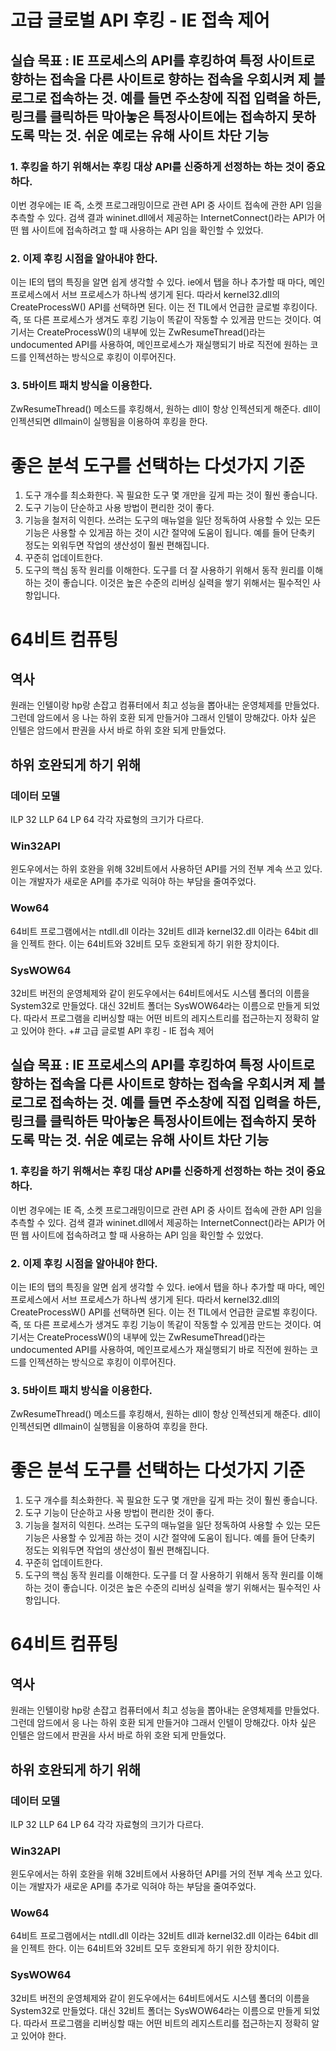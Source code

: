 # 고급 글로벌 API 후킹 - IE 접속 제어

## 실습 목표 : IE 프로세스의 API를 후킹하여 특정 사이트로 향하는 접속을 다른 사이트로 향하는 접속을 우회시켜 제 블로그로 접속하는 것. 예를 들면 주소창에 직접 입력을 하든, 링크를 클릭하든 막아놓은 특정사이트에는 접속하지 못하도록 막는 것. 쉬운 예로는 유해 사이트 차단 기능

### 1. 후킹을 하기 위해서는 후킹 대상 API를 신중하게 선정하는 하는 것이 중요하다.
이번 경우에는 IE 즉, 소켓 프로그래밍이므로 관련 API 중 사이트 접속에 관한 API 임을 추측할 수 있다.
검색 결과 wininet.dll에서 제공하는 InternetConnect()라는 API가 어떤 웹 사이트에 접속하려고 할 때 사용하는 API 임을 확인할 수 있었다. 

### 2. 이제 후킹 시점을 알아내야 한다.
이는 IE의 탭의 특징을 알면 쉽게 생각할 수 있다. ie에서 탭을 하나 추가할 때 마다, 메인 프로세스에서 서브 프로세스가 하나씩 생기게 된다. 따라서 kernel32.dll의 CreateProcessW() API를 선택하면 된다. 이는 전 TIL에서 언급한 글로벌 후킹이다. 즉, 또 다른 프로세스가 생겨도 후킹 기능이 똑같이 작동할 수 있게끔 만드는 것이다. 여기서는 CreateProcessW()의 내부에 있는 ZwResumeThread()라는 undocumented API를 사용하여, 메인프로세스가 재실행되기 바로 직전에 원하는 코드를 인젝션하는 방식으로 후킹이 이루어진다.

### 3. 5바이트 패치 방식을 이용한다.
ZwResumeThread() 메소드를 후킹해서, 원하는 dll이 항상 인젝션되게 해준다. dll이 인젝션되면 dllmain이 실행됨을 이용하여 후킹을 한다.

# 좋은 분석 도구를 선택하는 다섯가지 기준
1. 도구 개수를 최소화한다.
    꼭 필요한 도구 몇 개만을 깊게 파는 것이 훨씬 좋습니다.
2. 도구 기능이 단순하고 사용 방법이 편리한 것이 좋다.
3. 기능을 철저히 익힌다.
    쓰려는 도구의 매뉴얼을 일단 정독하여 사용할 수 있는 모든 기능은 사용할 수 있게끔 하는 것이 시간 절약에 도움이 됩니다. 예를 들어 단축키 정도는 외워두면 작업의 생산성이 훨씬 편해집니다.
4. 꾸준히 업데이트한다.
5. 도구의 핵심 동작 원리를 이해한다.
    도구를 더 잘 사용하기 위해서 동작 원리를 이해하는 것이 좋습니다. 이것은 높은 수준의 리버싱 실력을 쌓기 위해서는 필수적인 사항입니다.

# 64비트 컴퓨팅

## 역사 
원래는 인텔이랑 hp랑 손잡고 컴퓨터에서 최고 성능을 뽑아내는 운영체제를 만들었다. 그런데 암드에서 응 나는 하위 호환 되게 만들거야 그래서 인텔이 망해갔다. 아차 싶은 인텔은 암드에서 판권을 사서 바로 하위 호완 되게 만들었다. 

## 하위 호완되게 하기 위해
### 데이터 모델
ILP 32
LLP 64
LP 64
각각 자료형의 크기가 다르다.

### Win32API
윈도우에서는 하위 호완을 위해 32비트에서 사용하던 API를 거의 전부 계속 쓰고 있다. 이는 개발자가 새로운 API를 추가로 익혀야 하는 부담을 줄여주었다. 

### Wow64
64비트 프로그램에서는 ntdll.dll 이라는 32비트 dll과 kernel32.dll 이라는 64bit dll을 인젝트 한다. 이는 64비트와 32비트 모두 호완되게 하기 위한 장치이다. 

### SysWOW64
32비트 버전의 운영체제와 같이 윈도우에서는 64비트에서도 시스템 폴더의 이름을 System32로 만들었다. 대신 32비트 폴더는 SysWOW64라는 이름으로 만들게 되었다.
따라서 프로그램을 리버싱할 때는 어떤 비트의 레지스트리를 접근하는지 정확히 알고 있어야 한다.
+# 고급 글로벌 API 후킹 - IE 접속 제어

## 실습 목표 : IE 프로세스의 API를 후킹하여 특정 사이트로 향하는 접속을 다른 사이트로 향하는 접속을 우회시켜 제 블로그로 접속하는 것. 예를 들면 주소창에 직접 입력을 하든, 링크를 클릭하든 막아놓은 특정사이트에는 접속하지 못하도록 막는 것. 쉬운 예로는 유해 사이트 차단 기능

### 1. 후킹을 하기 위해서는 후킹 대상 API를 신중하게 선정하는 하는 것이 중요하다.
이번 경우에는 IE 즉, 소켓 프로그래밍이므로 관련 API 중 사이트 접속에 관한 API 임을 추측할 수 있다.
검색 결과 wininet.dll에서 제공하는 InternetConnect()라는 API가 어떤 웹 사이트에 접속하려고 할 때 사용하는 API 임을 확인할 수 있었다. 

### 2. 이제 후킹 시점을 알아내야 한다.
이는 IE의 탭의 특징을 알면 쉽게 생각할 수 있다. ie에서 탭을 하나 추가할 때 마다, 메인 프로세스에서 서브 프로세스가 하나씩 생기게 된다. 따라서 kernel32.dll의 CreateProcessW() API를 선택하면 된다. 이는 전 TIL에서 언급한 글로벌 후킹이다. 즉, 또 다른 프로세스가 생겨도 후킹 기능이 똑같이 작동할 수 있게끔 만드는 것이다. 여기서는 CreateProcessW()의 내부에 있는 ZwResumeThread()라는 undocumented API를 사용하여, 메인프로세스가 재실행되기 바로 직전에 원하는 코드를 인젝션하는 방식으로 후킹이 이루어진다.

### 3. 5바이트 패치 방식을 이용한다.
ZwResumeThread() 메소드를 후킹해서, 원하는 dll이 항상 인젝션되게 해준다. dll이 인젝션되면 dllmain이 실행됨을 이용하여 후킹을 한다.

# 좋은 분석 도구를 선택하는 다섯가지 기준
1. 도구 개수를 최소화한다.
    꼭 필요한 도구 몇 개만을 깊게 파는 것이 훨씬 좋습니다.
2. 도구 기능이 단순하고 사용 방법이 편리한 것이 좋다.
3. 기능을 철저히 익힌다.
    쓰려는 도구의 매뉴얼을 일단 정독하여 사용할 수 있는 모든 기능은 사용할 수 있게끔 하는 것이 시간 절약에 도움이 됩니다. 예를 들어 단축키 정도는 외워두면 작업의 생산성이 훨씬 편해집니다.
4. 꾸준히 업데이트한다.
5. 도구의 핵심 동작 원리를 이해한다.
    도구를 더 잘 사용하기 위해서 동작 원리를 이해하는 것이 좋습니다. 이것은 높은 수준의 리버싱 실력을 쌓기 위해서는 필수적인 사항입니다.

# 64비트 컴퓨팅

## 역사 
원래는 인텔이랑 hp랑 손잡고 컴퓨터에서 최고 성능을 뽑아내는 운영체제를 만들었다. 그런데 암드에서 응 나는 하위 호환 되게 만들거야 그래서 인텔이 망해갔다. 아차 싶은 인텔은 암드에서 판권을 사서 바로 하위 호완 되게 만들었다. 

## 하위 호완되게 하기 위해
### 데이터 모델
ILP 32
LLP 64
LP 64
각각 자료형의 크기가 다르다.

### Win32API
윈도우에서는 하위 호완을 위해 32비트에서 사용하던 API를 거의 전부 계속 쓰고 있다. 이는 개발자가 새로운 API를 추가로 익혀야 하는 부담을 줄여주었다. 

### Wow64
64비트 프로그램에서는 ntdll.dll 이라는 32비트 dll과 kernel32.dll 이라는 64bit dll을 인젝트 한다. 이는 64비트와 32비트 모두 호완되게 하기 위한 장치이다. 

### SysWOW64
32비트 버전의 운영체제와 같이 윈도우에서는 64비트에서도 시스템 폴더의 이름을 System32로 만들었다. 대신 32비트 폴더는 SysWOW64라는 이름으로 만들게 되었다.
따라서 프로그램을 리버싱할 때는 어떤 비트의 레지스트리를 접근하는지 정확히 알고 있어야 한다.